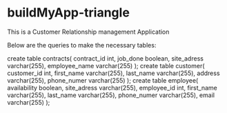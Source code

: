 # buildMyApp-triangle
This is a Customer Relationship management Application

Below are the queries to make the necessary tables:

create table contracts(
contract_id int,
job_done boolean,
site_adress varchar(255),
employee_name varchar(255)
);
create table customer(
customer_id int,
first_name varchar(255),
last_name varchar(255),
address varchar(255),
phone_numer varchar(255)
);
create table employee(
availability boolean,
site_adress varchar(255),
employee_id int,
first_name varchar(255),
last_name varchar(255),
phone_numer varchar(255),
email varchar(255)
);